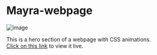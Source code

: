 # Mayra-webpage

![image](https://user-images.githubusercontent.com/86451863/175007131-d635fe56-1aa4-401e-b9aa-a0d63f713696.png)

This is a hero section of a webpage with CSS animations.<br>
[Click on this link](https://mayradesign.netlify.app) to view it live.
